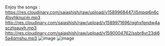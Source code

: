 Enjoy the songs :<br/> https://res.cloudinary.com/saiashish/raw/upload/v1589968447/i5mpqi6n6c4lsyhknucm.mp3
<br/>http://res.cloudinary.com/saiashish/raw/upload/v1589971696/qghxfpndw4ascztgauvh.mp3
<br/>http://res.cloudinary.com/saiashish/raw/upload/v1590004762/ssbr8vr23dj65a4qmshu.mp3
![image](https://user-images.githubusercontent.com/43849911/82492557-0a1bf400-9b04-11ea-99f2-f79896c857ec.png)
![image](https://user-images.githubusercontent.com/43849911/82441764-0c5a6000-9abc-11ea-85d7-beaeecd66106.png)

